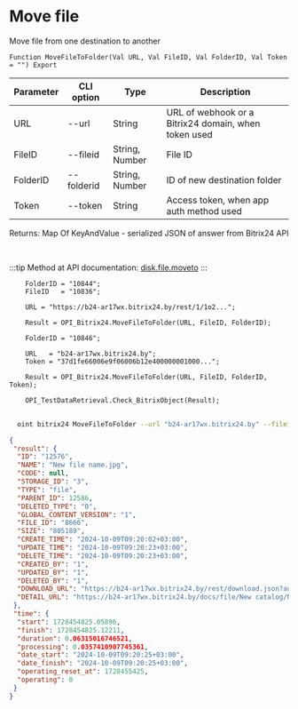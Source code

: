 ﻿---
sidebar_position: 9
---

# Move file
 Move file from one destination to another



`Function MoveFileToFolder(Val URL, Val FileID, Val FolderID, Val Token = "") Export`

  | Parameter | CLI option | Type | Description |
  |-|-|-|-|
  | URL | --url | String | URL of webhook or a Bitrix24 domain, when token used |
  | FileID | --fileid | String, Number | File ID |
  | FolderID | --folderid | String, Number | ID of new destination folder |
  | Token | --token | String | Access token, when app auth method used |

  
  Returns:  Map Of KeyAndValue - serialized JSON of answer from Bitrix24 API

<br/>

:::tip
Method at API documentation: [disk.file.moveto](https://dev.1c-bitrix.ru/rest_help/disk/file/disk_file_moveto.php)
:::
<br/>


```bsl title="Code example"
    FolderID = "10844";
    FileID   = "10836";

    URL = "https://b24-ar17wx.bitrix24.by/rest/1/1o2...";

    Result = OPI_Bitrix24.MoveFileToFolder(URL, FileID, FolderID);

    FolderID = "10846";

    URL   = "b24-ar17wx.bitrix24.by";
    Token = "37d1fe66006e9f06006b12e400000001000...";

    Result = OPI_Bitrix24.MoveFileToFolder(URL, FileID, FolderID, Token);

    OPI_TestDataRetrieval.Check_BitrixObject(Result);
```



```sh title="CLI command example"
    
  oint bitrix24 MoveFileToFolder --url "b24-ar17wx.bitrix24.by" --fileid "5010" --folderid "5020" --token "fe3fa966006e9f06006b12e400000001000..."

```

```json title="Result"
{
 "result": {
  "ID": "12576",
  "NAME": "New file name.jpg",
  "CODE": null,
  "STORAGE_ID": "3",
  "TYPE": "file",
  "PARENT_ID": 12586,
  "DELETED_TYPE": "0",
  "GLOBAL_CONTENT_VERSION": "1",
  "FILE_ID": "8666",
  "SIZE": "805189",
  "CREATE_TIME": "2024-10-09T09:20:02+03:00",
  "UPDATE_TIME": "2024-10-09T09:20:23+03:00",
  "DELETE_TIME": "2024-10-09T09:20:23+03:00",
  "CREATED_BY": "1",
  "UPDATED_BY": "1",
  "DELETED_BY": "1",
  "DOWNLOAD_URL": "https://b24-ar17wx.bitrix24.by/rest/download.json?auth=6b2e0667006e9f06006b12e4000000010000072c4914d2a629a27f8e468fd6a8ba64ff&token=disk%7CaWQ9MTI1NzYmXz14Y3dRbXoySnl4NlI2MHJJY09SNG1KbE9URTVENlF3aA%3D%3D%7CImRvd25sb2FkfGRpc2t8YVdROU1USTFOelltWHoxNFkzZFJiWG95U25sNE5sSTJNSEpKWTA5U05HMUtiRTlVUlRWRU5sRjNhQT09fDZiMmUwNjY3MDA2ZTlmMDYwMDZiMTJlNDAwMDAwMDAxMDAwMDA3MmM0OTE0ZDJhNjI5YTI3ZjhlNDY4ZmQ2YThiYTY0ZmYi.i2CHa05fN9FhHCvhCTGArYmKJ24LaHa7VxRKyrHfs10%3D",
  "DETAIL_URL": "https://b24-ar17wx.bitrix24.by/docs/file/New catalog/New subfolder/New file name.jpg"
 },
 "time": {
  "start": 1728454825.05896,
  "finish": 1728454825.12211,
  "duration": 0.06315016746521,
  "processing": 0.0357410907745361,
  "date_start": "2024-10-09T09:20:25+03:00",
  "date_finish": "2024-10-09T09:20:25+03:00",
  "operating_reset_at": 1728455425,
  "operating": 0
 }
}
```

